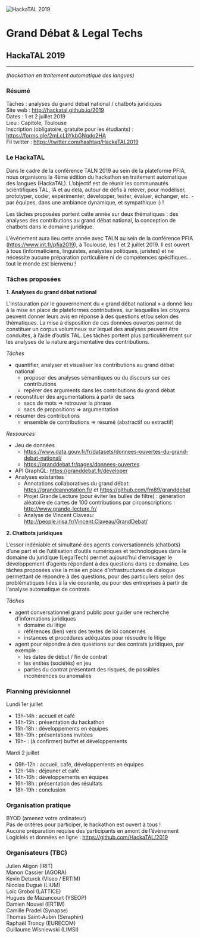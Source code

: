 ![HackaTAL 2019](https://raw.githubusercontent.com/HackaTAL/2019/gh-pages/HackaTAL_2019.gif.new)

# Grand Débat & Legal Techs

## HackaTAL 2019
---------------
*(hackathon en traitement automatique des langues)*

### Résumé

Tâches : analyses du grand débat national / chatbots juridiques  
Site web : http://hackatal.github.io/2019  
Dates : 1 et 2 juillet 2019  
Lieu : Capitole, Toulouse  
Inscription (obligatoire, gratuite pour les étudiants) : https://forms.gle/2mLcLbYkbGNqdo2HA  
Fil twitter : https://twitter.com/hashtag/HackaTAL2019  

### Le HackaTAL

Dans le cadre de la conférence TALN 2019 au sein de la plateforme PFIA, nous organisons la 4ème édition du hackathon en traitement automatique des langues (HackaTAL). L’objectif est de réunir les communautés scientifiques TAL, IA et au delà, autour de défis à relever, pour modéliser, prototyper, coder, expérimenter, développer, tester, évaluer, échanger, etc. - par équipes, dans une ambiance dynamique, et sympathique :) !

Les tâches proposées portent cette année sur deux thématiques : des analyses des contributions au grand débat national, la conception de chatbots dans le domaine juridique.

L’événement aura lieu cette année avec TALN au sein de la conférence PFIA (https://www.irit.fr/pfia2019), à Toulouse, les 1 et 2 juillet 2019. Il est ouvert à tous (informaticiens, linguistes, analystes politiques, juristes) et ne nécessite aucune préparation particulière ni de compétences spécifiques... tout le monde est bienvenu !

### Tâches proposées

**1. Analyses du grand débat national**

L’instauration par le gouvernement du « grand débat national » a donné lieu à la mise en place de plateformes contributives, sur lesquelles les citoyens peuvent donner leurs avis en réponse à des questions et/ou selon des thématiques. La mise à disposition de ces données ouvertes permet de constituer un corpus volumineux sur lequel des analyses peuvent être conduites, à l’aide d’outils TAL. Les tâches portent plus particulièrement sur les analyses de la nature argumentative des contributions.

*Tâches*

- quantifier, analyser et visualiser les contributions au grand débat national
	- proposer des analyses sémantiques ou du discours sur ces contributions
	- repérer des arguments dans les contributions du grand débat
- reconstituer des argumentations à partir de sacs
	- sacs de mots => retrouver la phrase
	- sacs de propositions => argumentation
- résumer des contributions
	- ensemble de contributions => résumé (abstractif ou extractif)

*Ressources*

- Jeu de données
	- https://www.data.gouv.fr/fr/datasets/donnees-ouvertes-du-grand-debat-national/
	- https://granddebat.fr/pages/donnees-ouvertes 
- API GraphQL: https://granddebat.fr/developer 
- Analyses existantes
	- Annotations collaboratives du grand débat: https://grandeannotation.fr/ et https://github.com/fm89/granddebat 
	- Projet Grande Lecture (pour éviter les bulles de filtre) : génération aléatoire de cartes de 100 contributions par circonscriptions : http://www.grande-lecture.fr/ 
	- Analyse de Vincent Claveau: http://people.irisa.fr/Vincent.Claveau/GrandDebat/ 


**2. Chatbots juridiques**

L’essor indéniable et simultané des agents conversationnels (chatbots) d’une part et de l’utilisation d’outils numériques et technologiques dans le domaine du juridique (LegalTech) permet aujourd’hui d’envisager le développement d’agents répondant à des questions dans ce domaine. Les tâches proposées vise la mise en place d’infrastructures de dialogue permettant de répondre à des questions, pour des particuliers selon des problématiques liées à la vie courante, ou pour des entreprises à partir de l'analyse automatique de contrats.

*Tâches*

- agent conversationnel grand public pour guider une recherche d’informations juridiques
	- domaine du litige
	- références (lien) vers des textes de loi concernés
	- instances et procédures adéquates pour résoudre le litige
- agent pour répondre à des questions sur des contrats juridiques, par exemple :
	- les dates de début / fin de contrat
	- les entités (sociétés) en jeu
	- parties du contrat présentant des risques, de possibles incohérences ou anomalies

### Planning prévisionnel

Lundi 1er juillet

- 13h-14h : accueil et café
- 14h-15h : présentation du hackathon
- 15h-18h : développements en équipes
- 18h-19h : présentations invitées
- 19h- : (à confirmer) buffet et développements

Mardi 2 juillet

- 09h-12h : accueil, café, développements en équipes
- 12h-14h : déjeuner et café
- 14h-16h : développements en équipes
- 16h-18h : présentation des résultats
- 18h-19h : conclusion

### Organisation pratique

BYOD (amenez votre ordinateur)  
Pas de critères pour participer, le hackathon est ouvert à tous !  
Aucune préparation requise des participants en amont de l’évènement  
Logiciels et données en ligne : https://github.com/HackaTAL/2019  

### Organisateurs (TBC)

Julien Aligon (IRIT)  
Manon Cassier (AGORA)  
Kevin Deturck (Viseo / ERTIM)  
Nicolas Dugué (LIUM)  
Loïc Grobol (LATTICE)  
Hugues de Mazancourt (YSEOP)  
Damien Nouvel (ERTIM)  
Camille Pradel (Synapse)  
Thomas Saint-Aubin (Seraphin)  
Raphaël Troncy (EURECOM)  
Guillaume Wisniewski (LIMSI)  
